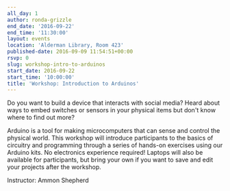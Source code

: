 ```yaml
---
all_day: 1
author: ronda-grizzle
end_date: '2016-09-22'
end_time: '11:30:00'
layout: events
location: 'Alderman Library, Room 423'
published-date: 2016-09-09 11:54:51+00:00
rsvp: 0
slug: workshop-intro-to-arduinos
start_date: 2016-09-22
start_time: '10:00:00'
title: 'Workshop: Introduction to Arduinos'
---
```


Do you want to build a device that interacts with social media? Heard about ways to embed switches or sensors in your physical items but don't know where to find out more?

Arduino is a tool for making microcomputers that can sense and control the physical world. This workshop will introduce participants to the basics of circuitry and programming through a series of hands-on exercises using our Arduino kits. No electronics experience required! Laptops will also be available for participants, but bring your own if you want to save and edit your projects after the workshop.

Instructor: Ammon Shepherd
